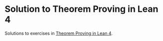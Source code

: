 # Solution to Theorem Proving in Lean 4

Solutions to exercises in [Theorem Proving in Lean 4](https://leanprover.github.io/theorem_proving_in_lean4/).